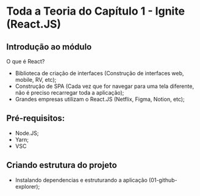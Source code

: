 # Toda a Teoria do Capítulo 1 - Ignite (React.JS)


## Introdução ao módulo
O que é React?
- Biblioteca de criação de interfaces (Construção de interfaces web, mobile, RV, etc);
- Construção de SPA (Cada vez que for navegar para uma tela diferente, não é preciso recarregar toda a aplicação);
- Grandes empresas utilizam o React.JS (Netflix, Figma, Notion, etc);

## Pré-requisitos:
- Node.JS;
- Yarn;
- VSC

## Criando estrutura do projeto
- Instalando dependencias e estruturando a aplicação (01-github-explorer);
